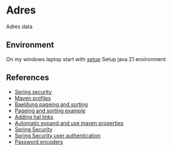 # Adres
Adres data


## Environment
On my windows laptop start with [setup](setup.cmd) 
Setup java 21 environment

## References
- [Spring security](https://www.baeldung.com/security-spring)
- [Maven profiles](https://www.baeldung.com/maven-profiles)
- [Baeldung pageing and sorting](https://www.baeldung.com/spring-data-jpa-pagination-sorting)
- [Pageing and sorting example](https://howtodoinjava.com/spring-data/pagination-sorting-example/)
- [Adding hal links](https://tech.asimio.net/2020/04/16/Adding-HAL-pagination-links-to-RESTful-applications-using-Spring-HATEOAS.html)
- [Automatic expand and use maven properties](https://docs.spring.io/spring-boot/docs/2.1.17.RELEASE/reference/html/howto-properties-and-configuration.html)
- [Spring Security](https://docs.spring.io/spring-security/reference/servlet/authorization/authorize-http-requests.html)
- [Spring Security user authentication](https://docs.spring.io/spring-security/reference/servlet/authentication/passwords/dao-authentication-provider.html)
- [Password encoders](https://www.baeldung.com/spring-security-5-default-password-encoder)

